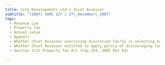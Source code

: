 ```yaml
---
title: City Developments Ltd v Chief Assessor 
subtitle: "[2007] SGHC 227 / 27\_December\_2007"
tags:
  - Revenue Law
  - Property tax
  - Annual value
  - Appeals
  - Whether Chief Assessor exercising discretion fairly in selecting basis for assessing annual value of property
  - Whether Chief Assessor entitled to apply policy of discouraging land hoarding
  - Section 2(3) Property Tax Act (Cap 254, 2005 Rev Ed)

---
```


